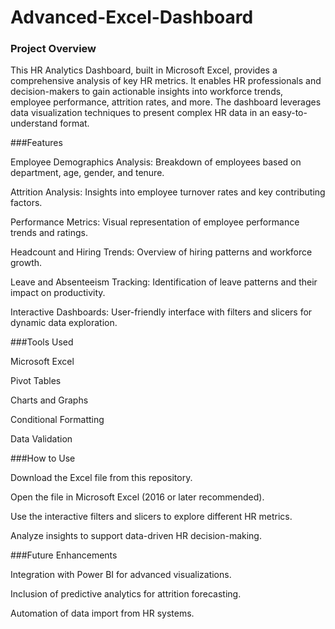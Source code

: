 # Advanced-Excel-Dashboard

### Project Overview

This HR Analytics Dashboard, built in Microsoft Excel, provides a comprehensive analysis of key HR metrics. It enables HR professionals and decision-makers to gain actionable insights into workforce trends, employee performance, attrition rates, and more. The dashboard leverages data visualization techniques to present complex HR data in an easy-to-understand format.

###Features

Employee Demographics Analysis: Breakdown of employees based on department, age, gender, and tenure.

Attrition Analysis: Insights into employee turnover rates and key contributing factors.

Performance Metrics: Visual representation of employee performance trends and ratings.

Headcount and Hiring Trends: Overview of hiring patterns and workforce growth.

Leave and Absenteeism Tracking: Identification of leave patterns and their impact on productivity.

Interactive Dashboards: User-friendly interface with filters and slicers for dynamic data exploration.

###Tools Used

Microsoft Excel

Pivot Tables

Charts and Graphs

Conditional Formatting

Data Validation

###How to Use

Download the Excel file from this repository.

Open the file in Microsoft Excel (2016 or later recommended).

Use the interactive filters and slicers to explore different HR metrics.

Analyze insights to support data-driven HR decision-making.

###Future Enhancements

Integration with Power BI for advanced visualizations.

Inclusion of predictive analytics for attrition forecasting.

Automation of data import from HR systems.

